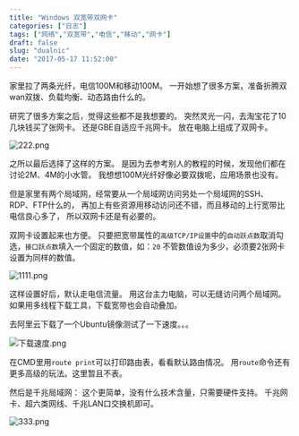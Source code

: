 ```yaml
---
title: "Windows 双宽带双网卡"
categories: ["日志"]
tags: ["网络","双宽带","电信","移动","网卡"]
draft: false
slug: "dualnic"
date: "2017-05-17 11:52:00"
---
```


家里拉了两条光纤，电信100M和移动100M。
一开始想了很多方案，准备折腾双wan双拨、负载均衡、动态路由什么的。

研究了很多方案之后，觉得这些都不是我想要的。
突然灵光一闪，去淘宝花了10几块钱买了张网卡。
还是GBE自适应千兆网卡。
放在电脑上组成了双网卡。

![222.png](https://static.eallion.com/usr/uploads/2017/05/17/256815267.png!typecho.webp)

之所以最后选择了这样的方案。
是因为去参考别人的教程的时候，发现他们都在讨论2M、4M的小水管。
我想想100M光纤好像必要双拨呢，应用场景也没有。

但是家里有两个局域网，经常要从一个局域网访问另处一个局域网的SSH、RDP、FTP什么的，
再加上有些资源用移动访问还不错，而且移动的上行宽带比电信良心多了，
所以双网卡还是有必要的。

双网卡设置起来也方便。
只要把宽带属性的`高级TCP/IP设置`中的`自动跃点数`取消勾选，`接口跃点数`填入一个固定的数值，如：`20`
不管数值设为多少，必须要2张网卡设置为同样的数值。

![1111.png](https://static.eallion.com/usr/uploads/2017/05/17/1204207163.png!typecho.webp)

这样设置好后，默认走电信流量。
用这台主力电脑，可以无缝访问两个局域网。
如果用多线程下载工具，下载宽带也会自动叠加。

去阿里云下载了一个Ubuntu镜像测试了一下速度。。。

![下载速度.png](https://static.eallion.com/usr/uploads/2017/05/17/249153887.png!typecho.webp)

在CMD里用`route print`可以打印路由表，看看默认路由情况。
用`route`命令还有更多高级的玩法。这里暂且不表。

然后是千兆局域网：
这个更简单，没有什么技术含量，只需要硬件支持。
千兆网卡、超六类网线、千兆LAN口交换机即可。

![333.png](https://static.eallion.com/usr/uploads/2017/05/17/4038504302.png!typecho.webp)
